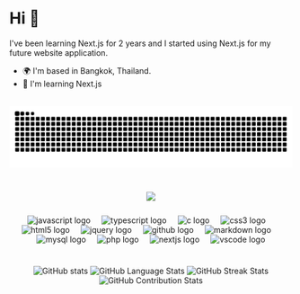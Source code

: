 Hi 👋
===============================
I've been learning Next.js for 2 years and I started using Next.js for my future website application.

* 🌍  I'm based in Bangkok, Thailand.
* 🧠  I'm learning Next.js
<br clear="both">

<picture>
  <source media="(prefers-color-scheme: dark)" srcset="https://raw.githubusercontent.com/mmawin99/mmawin99/output/snake-dracula.svg" />
  <source media="(prefers-color-scheme: light)" srcset="https://raw.githubusercontent.com/mmawin99/mmawin99/output/snake-light.svg" />
  <img src="https://raw.githubusercontent.com/mmawin99/mmawin99/output/snake-light.svg" alt="Snake animation" />
</picture>

###

<br clear="both">
<div align="center">
  <img src="https://komarev.com/ghpvc/?username=mmawin99&style=for-the-badge" />
</div>

###

<div align="center">
  <img src="https://cdn.jsdelivr.net/gh/devicons/devicon/icons/javascript/javascript-original.svg" height="40" alt="javascript logo"  />
  <img width="12" />
  <img src="https://cdn.jsdelivr.net/gh/devicons/devicon/icons/typescript/typescript-original.svg" height="40" alt="typescript logo"  />
  <img width="12" />
  <img src="https://cdn.jsdelivr.net/gh/devicons/devicon/icons/c/c-original.svg" height="40" alt="c logo"  />
  <img width="12" />
  <img src="https://cdn.jsdelivr.net/gh/devicons/devicon/icons/css3/css3-original.svg" height="40" alt="css3 logo"  />
  <img width="12" />
  <img src="https://cdn.jsdelivr.net/gh/devicons/devicon/icons/html5/html5-original.svg" height="40" alt="html5 logo"  />
  <img width="12" />
  <img src="https://cdn.jsdelivr.net/gh/devicons/devicon/icons/jquery/jquery-original.svg" height="40" alt="jquery logo"  />
  <img width="12" />
  <img src="https://cdn.jsdelivr.net/gh/devicons/devicon/icons/github/github-original.svg" height="40" alt="github logo"  />
  <img width="12" />
  <img src="https://cdn.jsdelivr.net/gh/devicons/devicon/icons/markdown/markdown-original.svg" height="40" alt="markdown logo"  />
  <img width="12" />
  <img src="https://cdn.jsdelivr.net/gh/devicons/devicon/icons/mysql/mysql-original.svg" height="40" alt="mysql logo"  />
  <img width="12" />
  <img src="https://cdn.jsdelivr.net/gh/devicons/devicon/icons/php/php-original.svg" height="40" alt="php logo"  />
  <img width="12" />
  <img src="https://cdn.jsdelivr.net/gh/devicons/devicon/icons/nextjs/nextjs-original.svg" height="40" alt="nextjs logo"  />
  <img width="12" />
  <img src="https://cdn.jsdelivr.net/gh/devicons/devicon/icons/vscode/vscode-original.svg" height="40" alt="vscode logo"  />
</div>

###

<br clear="both">

<div align="center">
  <picture>
    <source 
      media="(prefers-color-scheme: dark)" 
      srcset="https://github-readme-stats.vercel.app/api?username=mmawin99&show_icons=true&theme=dracula" />
    <source 
      media="(prefers-color-scheme: light)" 
      srcset="https://github-readme-stats.vercel.app/api?username=mmawin99&show_icons=true&theme=default" />
    <img 
      src="https://github-readme-stats.vercel.app/api?username=mmawin99&show_icons=true&theme=default" 
      alt="GitHub stats" height="200" />
  </picture>
  <picture>
    <source 
      media="(prefers-color-scheme: dark)" 
      srcset="https://github-readme-stats.vercel.app/api/top-langs?username=mmawin99&locale=en&hide_title=false&layout=compact&card_width=320&langs_count=6&hide_border=false&order=2&theme=dracula" />
    <source 
      media="(prefers-color-scheme: light)" 
      srcset="https://github-readme-stats.vercel.app/api/top-langs?username=mmawin99&locale=en&hide_title=false&layout=compact&card_width=320&langs_count=6&hide_border=false&order=2&theme=default" />
    <img 
      src="https://github-readme-stats.vercel.app/api/top-langs?username=mmawin99&locale=en&hide_title=false&layout=compact&card_width=320&langs_count=6&hide_border=false&order=2&theme=default" 
      alt="GitHub Language Stats" height="200" />
  </picture>
  <picture>
    <source 
      media="(prefers-color-scheme: dark)" 
      srcset="https://streak-stats.demolab.com/demo/preview.php?user=mmawin99&locale=en&mode=daily&hide_border=false&border_radius=5&order=3&theme=dracula" />
    <source 
      media="(prefers-color-scheme: light)" 
      srcset="https://streak-stats.demolab.com/demo/preview.php?user=mmawin99&locale=en&mode=daily&hide_border=false&border_radius=5&order=3&theme=default" />
    <img 
      src="https://streak-stats.demolab.com/demo/preview.php?user=mmawin99&locale=en&mode=daily&hide_border=false&border_radius=5&order=3&theme=default" 
      alt="GitHub Streak Stats" height="200" />
  </picture>
  <picture>
    <source 
      media="(prefers-color-scheme: dark)" 
      srcset="https://github-readme-activity-graph.vercel.app/graph?username=mmawin99&bg_color=000000&color=ffffff&line=ffffff&point=0008ff&area=true&hide_border=true" />
    <source 
      media="(prefers-color-scheme: light)" 
      srcset="https://github-readme-activity-graph.vercel.app/graph?username=mmawin99&bg_color=ffffff&color=000000&line=000000&point=ff00bb&area=true&hide_border=true" />
    <img 
      src="https://github-readme-activity-graph.vercel.app/graph?username=mmawin99&bg_color=ffffff&color=000000&line=000000&point=ff00bb&area=true&hide_border=true" 
      alt="GitHub Contribution Stats" height="300" />
  </picture> 
</div>

###
